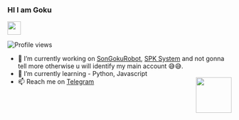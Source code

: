 <h3 align="left">HI I am Goku</h3> <img src="https://raw.githubusercontent.com/MartinHeinz/MartinHeinz/master/wave.gif" width="30px">


![Profile views](https://gpvc.arturio.dev/ImmaGoku)

- 🔭 I’m currently working on [SonGokuRobot](https://t.me/SonGokuRobot), [SPK System](https://github.com/NkSama/SibylSystem) and not gonna tell more otherwise u will identify my main account 😅😅.
- 🌱 I’m currently learning - Python, Javascript
- 📫 Reach me on [Telegram](https://telegram.dog/Goku_kun) <img src = https://i.pinimg.com/originals/25/d2/54/25d254df236c61306bceb86df5f671f1.gif width = 80 align = "right">

